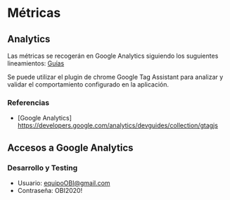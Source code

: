 # Métricas

## Analytics

Las métricas se recogerán en Google Analytics siguiendo los suguientes lineamientos: [Guías](https://confluence.gscorp.ad:8443/pages/viewpage.action?pageId=43124686)

Se puede utilizar el plugin de chrome Google Tag Assistant para analizar y validar el comportamiento configurado en la aplicación.

### Referencias

* [Google Analytics] https://developers.google.com/analytics/devguides/collection/gtagjs

## Accesos a Google Analytics 

### Desarrollo y Testing

* Usuario: equipoOBI@gmail.com
* Contraseña: OBI2020!

